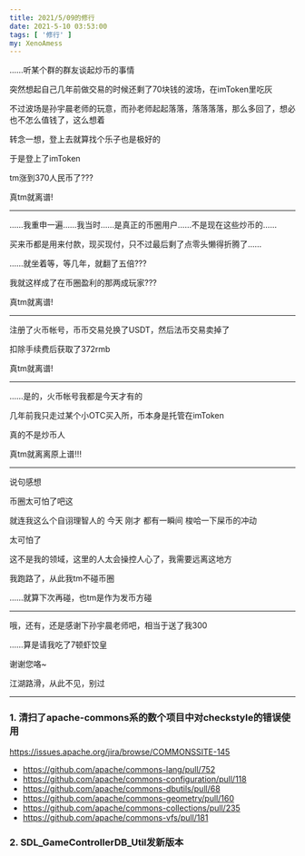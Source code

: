 ```yaml
---
title: 2021/5/09的修行
date: 2021-5-10 03:53:00
tags: [ '修行' ]
my: XenoAmess
---
```


……听某个群的群友谈起炒币的事情

突然想起自己几年前做交易的时候还剩了70块钱的波场，在imToken里吃灰

不过波场是孙宇晨老师的玩意，而孙老师起起落落，落落落落，那么多回了，想必也不怎么值钱了，这么想着

转念一想，登上去就算找个乐子也是极好的

于是登上了imToken

tm涨到370人民币了???

真tm就离谱!

---

……我重申一遍……我当时……是真正的币圈用户……不是现在这些炒币的……

买来币都是用来付款，现买现付，只不过最后剩了点零头懒得折腾了……

……就坐着等，等几年，就翻了五倍???

我就这样成了在币圈盈利的那两成玩家???

真tm就离谱!

---

注册了火币帐号，币币交易兑换了USDT，然后法币交易卖掉了

扣除手续费后获取了372rmb

真tm就离谱!

---

……是的，火币帐号我都是今天才有的

几年前我只走过某个小OTC买入所，币本身是托管在imToken

真的不是炒币人

真tm就离离原上谱!!!

---

说句感想

币圈太可怕了吧这

就连我这么个自诩理智人的 今天 刚才 都有一瞬间 梭哈一下屎币的冲动

太可怕了

这不是我的领域，这里的人太会操控人心了，我需要远离这地方

我跑路了，从此我tm不碰币圈

……就算下次再碰，也tm是作为发币方碰

---

哦，还有，还是感谢下孙宇晨老师吧，相当于送了我300

……算是请我吃了7顿虾饺皇

谢谢您咯~

江湖路滑，从此不见，别过

---

### 1. 清扫了apache-commons系的数个项目中对checkstyle的错误使用

https://issues.apache.org/jira/browse/COMMONSSITE-145
+ https://github.com/apache/commons-lang/pull/752
+ https://github.com/apache/commons-configuration/pull/118
+ https://github.com/apache/commons-dbutils/pull/68
+ https://github.com/apache/commons-geometry/pull/160
+ https://github.com/apache/commons-collections/pull/235
+ https://github.com/apache/commons-vfs/pull/181

### 2. SDL_GameControllerDB_Util发新版本
